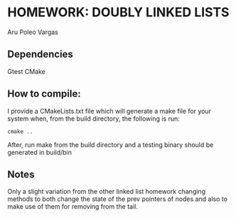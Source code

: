 # HOMEWORK: DOUBLY LINKED LISTS

Aru Poleo Vargas

## Dependencies

Gtest
CMake

## How to compile:

I provide a CMakeLists.txt file which will generate a make file for your
system when, from the build directory, the following is run:

	cmake ..

After, run make from the build directory and a testing binary should be generated
in build/bin

## Notes

Only a slight variation from the other linked list homework changing methods to
both change the state of the prev pointers of nodes and also to make use of them
for removing from the tail.
